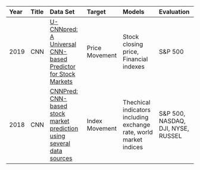 Year    |Title  |Data Set|Target |Models|Evaluation|
|:------|:------|:-------|:------|:-----|:---------|
2019 |CNN |[U-CNNpred: A Universal CNN-based Predictor for Stock Markets](https://arxiv.org/abs/1911.12540) |Price Movement |Stock closing price, Financial indexes |S&P 500 |2010 - 2017 |Macro-Averaged-F- Measure \n
2018 |CNN |[CNNPred: CNN-based stock market prediction using several data sources](https://arxiv.org/abs/1810.08923) |Index Movement |Thechical indicators including exchange rate, world market indices |S&P 500, NASDAQ, DJI, NYSE, RUSSEL |2010 - 2017 |Acc, Macro-Averaged-F-Measure \n
